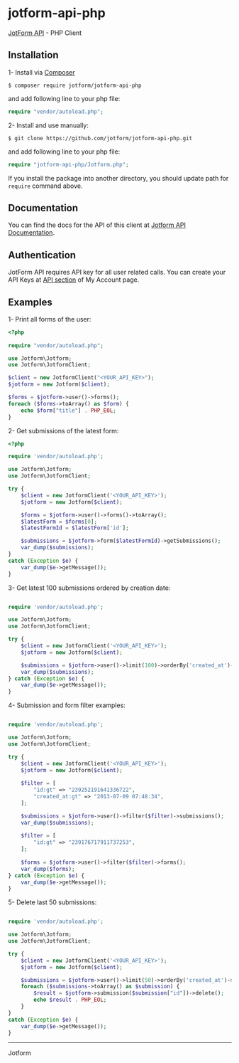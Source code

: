 jotform-api-php 
===============
[JotForm API](http://api.jotform.com/docs/) - PHP Client


## Installation

1- Install via [Composer](http://getcomposer.org/)
        
```
$ composer require jotform/jotform-api-php 
```
and add following line to your php file:
```php 
require "vendor/autoload.php";
```

2- Install and use manually:
```
$ git clone https://github.com/jotform/jotform-api-php.git
```
and add following line to your php file:
```php 
require "jotform-api-php/Jotform.php";
```
If you install the package into another directory, you should update path for `require` command above.


## Documentation

You can find the docs for the API of this client at [Jotform API Documentation](http://api.jotform.com/docs).

## Authentication

JotForm API requires API key for all user related calls. You can create your API Keys at [API section](http://www.jotform.com/myaccount/api) of My Account page.

## Examples

1- Print all forms of the user:
```php
<?php
    
require "vendor/autoload.php";

use Jotform\Jotform;
use Jotform\JotformClient;

$client = new JotformClient("<YOUR_API_KEY>");
$jotform = new Jotform($client);

$forms = $jotform->user()->forms();
foreach ($forms->toArray() as $form) {
    echo $form["title"] . PHP_EOL;
}
``` 

2- Get submissions of the latest form: 
```php
<?php

require 'vendor/autoload.php';

use Jotform\Jotform;
use Jotform\JotformClient;

try {
    $client = new JotformClient('<YOUR_API_KEY>');
    $jotform = new Jotform($client);

    $forms = $jotform->user()->forms()->toArray();
    $latestForm = $forms[0];
    $latestFormId = $latestForm['id'];

    $submissions = $jotform->form($latestFormId)->getSubmissions();
    var_dump($submissions);
}
catch (Exception $e) {
    var_dump($e->getMessage());
}
```

3- Get latest 100 submissions ordered by creation date:
```php

require 'vendor/autoload.php';

use Jotform\Jotform;
use Jotform\JotformClient;

try {    
    $client = new JotformClient('<YOUR_API_KEY>');
    $jotform = new Jotform($client);

    $submissions = $jotform->user()->limit(100)->orderBy('created_at')->submissions();
    var_dump($submissions);
} catch (Exception $e) {
    var_dump($e->getMessage());
}
```   

4- Submission and form filter examples:
```php

require 'vendor/autoload.php';

use Jotform\Jotform;
use Jotform\JotformClient;

try {
    $client = new JotformClient('<YOUR_API_KEY>');
    $jotform = new Jotform($client);
    
    $filter = [
        "id:gt" => "239252191641336722",
        "created_at:gt" => "2013-07-09 07:48:34",
    ];

    $submissions = $jotform->user()->filter($filter)->submissions();
    var_dump($submissions); 
    
    $filter = [
        "id:gt" => "239176717911737253",
    ];
    
    $forms = $jotform->user()->filter($filter)->forms();
    var_dump($forms);
} catch (Exception $e) {
    var_dump($e->getMessage());
}
```    

5- Delete last 50 submissions:
```php

require 'vendor/autoload.php';

use Jotform\Jotform;
use Jotform\JotformClient;

try {
    $client = new JotformClient('<YOUR_API_KEY>');
    $jotform = new Jotform($client);

    $submissions = $jotform->user()->limit(50)->orderBy('created_at')->submissions();
    foreach ($submissions->toArray() as $submission) {
        $result = $jotform->submission($submission["id"])->delete();
        echo $result . PHP_EOL;
    }
}
catch (Exception $e) {
    var_dump($e->getMessage());
}
```
---
Jotform
